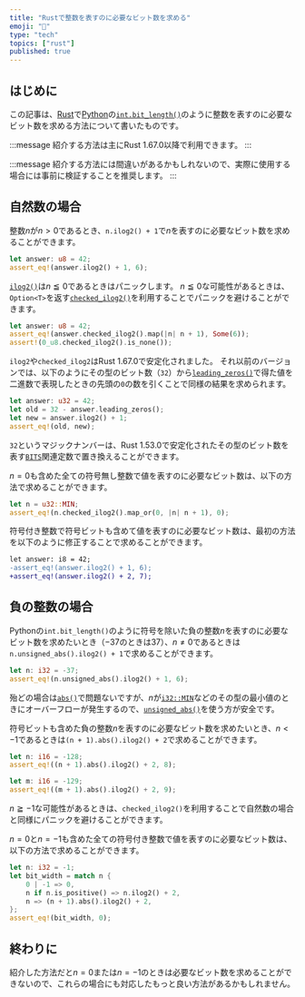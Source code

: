 ```yaml
---
title: "Rustで整数を表すのに必要なビット数を求める"
emoji: "🦀"
type: "tech"
topics: ["rust"]
published: true
---
```


## はじめに

この記事は、[Rust](https://www.rust-lang.org/)で[Python](https://www.python.org/)の[`int.bit_length()`](https://docs.python.org/ja/3.13/library/stdtypes.html#int.bit_length)のように整数を表すのに必要なビット数を求める方法について書いたものです。

:::message
紹介する方法は主にRust 1.67.0以降で利用できます。
:::

:::message
紹介する方法には間違いがあるかもしれないので、実際に使用する場合には事前に検証することを推奨します。
:::

## 自然数の場合

整数$n$が$n > 0$であるとき、`n.ilog2() + 1`で$n$を表すのに必要なビット数を求めることができます。

```rust
let answer: u8 = 42;
assert_eq!(answer.ilog2() + 1, 6);
```

[`ilog2()`](https://doc.rust-lang.org/std/primitive.i32.html#method.ilog2)は$n \leqq 0$であるときはパニックします。
$n \leqq 0$な可能性があるときは、`Option<T>`を返す[`checked_ilog2()`](https://doc.rust-lang.org/std/primitive.i32.html#method.checked_ilog2)を利用することでパニックを避けることができます。

```rust
let answer: u8 = 42;
assert_eq!(answer.checked_ilog2().map(|n| n + 1), Some(6));
assert!(0_u8.checked_ilog2().is_none());
```

`ilog2`や`checked_ilog2`はRust 1.67.0で安定化されました。
それ以前のバージョンでは、以下のようにその型のビット数（`32`）から[`leading_zeros()`](https://doc.rust-lang.org/std/primitive.u32.html#method.leading_zeros)で得た値を二進数で表現したときの先頭の`0`の数を引くことで同様の結果を求められます。

```rust
let answer: u32 = 42;
let old = 32 - answer.leading_zeros();
let new = answer.ilog2() + 1;
assert_eq!(old, new);
```

`32`というマジックナンバーは、Rust 1.53.0で安定化されたその型のビット数を表す[`BITS`](https://doc.rust-lang.org/std/primitive.u32.html#associatedconstant.BITS)関連定数で置き換えることができます。

$n = 0$も含めた全ての符号無し整数で値を表すのに必要なビット数は、以下の方法で求めることができます。

```rust
let n = u32::MIN;
assert_eq!(n.checked_ilog2().map_or(0, |n| n + 1), 0);
```

符号付き整数で符号ビットも含めて値を表すのに必要なビット数は、最初の方法を以下のように修正することで求めることができます。

```diff rust
let answer: i8 = 42;
-assert_eq!(answer.ilog2() + 1, 6);
+assert_eq!(answer.ilog2() + 2, 7);
```

## 負の整数の場合

Pythonの`int.bit_length()`のように符号を除いた負の整数$n$を表すのに必要なビット数を求めたいとき（$-37$のときは$37$）、$n \neq 0$であるときは`n.unsigned_abs().ilog2() + 1`で求めることができます。

```rust
let n: i32 = -37;
assert_eq!(n.unsigned_abs().ilog2() + 1, 6);
```

殆どの場合は[`abs()`](https://doc.rust-lang.org/std/primitive.i32.html#method.abs)で問題ないですが、$n$が[`i32::MIN`](https://doc.rust-lang.org/std/primitive.i32.html#associatedconstant.MIN)などのその型の最小値のときにオーバーフローが発生するので、[`unsigned_abs()`](https://doc.rust-lang.org/std/primitive.i32.html#method.unsigned_abs)を使う方が安全です。

符号ビットも含めた負の整数$n$を表すのに必要なビット数を求めたいとき、$n < -1$であるときは`(n + 1).abs().ilog2() + 2`で求めることができます。

```rust
let n: i16 = -128;
assert_eq!((n + 1).abs().ilog2() + 2, 8);

let m: i16 = -129;
assert_eq!((m + 1).abs().ilog2() + 2, 9);
```

$n \geqq -1$な可能性があるときは、`checked_ilog2()`を利用することで自然数の場合と同様にパニックを避けることができます。

$n = 0$と$n = -1$も含めた全ての符号付き整数で値を表すのに必要なビット数は、以下の方法で求めることができます。

```rust
let n: i32 = -1;
let bit_width = match n {
    0 | -1 => 0,
    n if n.is_positive() => n.ilog2() + 2,
    n => (n + 1).abs().ilog2() + 2,
};
assert_eq!(bit_width, 0);
```

## 終わりに

紹介した方法だと$n = 0$または$n = -1$のときは必要なビット数を求めることができないので、これらの場合にも対応したもっと良い方法があるかもしれません。
